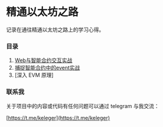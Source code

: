 精通以太坊之路
=============

记录在通往精通以太坊之路上的学习心得。

### 目录

1. [Web与智能合约交互实战](./web3-interact-with-Solidity/web3-interact-with-Solidity.md)
2. [捕捉智能合约中的event实战](./Solidity-event/Solidity-event.md)
3. [深入 EVM 原理]

### 联系我

关于项目中的内容或代码有任何问题可以通过 telegram 与我交流：

[https://t.me/keleger](https://t.me/keleger)
